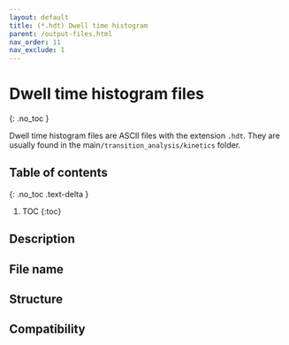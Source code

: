 ```yaml
---
layout: default
title: (*.hdt) Dwell time histogram
parent: /output-files.html
nav_order: 11
nav_exclude: 1
---
```



# Dwell time histogram files
{: .no_toc }

Dwell time histogram files are ASCII files with the extension `.hdt`. They are usually found in the main`/transition_analysis/kinetics` folder.

## Table of contents
{: .no_toc .text-delta }

1. TOC
{:toc}

## Description

## File name

## Structure

## Compatibility
